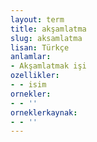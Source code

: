 ```yaml
---
layout: term
title: akşamlatma
slug: aksamlatma
lisan: Türkçe
anlamlar:
- Akşamlatmak işi
ozellikler:
- - isim
ornekler:
- - ''
orneklerkaynak:
- - ''
---
```

